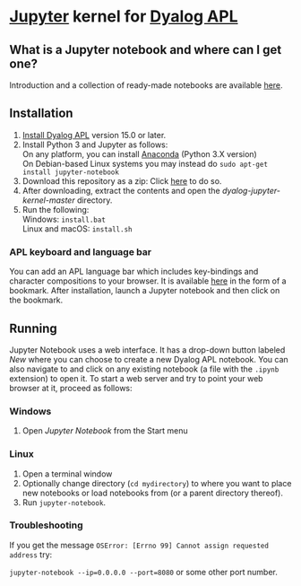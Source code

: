 # [Jupyter](http://jupyter.org/) kernel for [Dyalog APL](https://www.dyalog.com/)

## What is a Jupyter notebook and where can I get one?

Introduction and a collection of ready-made notebooks are available [here](https://github.com/Dyalog/dyalog-jupyter-notebooks#what-is-a-jupyter-notebook).

## Installation

1. [Install Dyalog APL](https://www.dyalog.com/download-zone.htm) version 15.0 or later.
1. Install Python 3 and Jupyter as follows:  
   On any platform, you can install [Anaconda](https://www.anaconda.com/download/) (Python 3.X version)  
   On Debian-based Linux systems you may instead do `sudo apt-get install jupyter-notebook`
1. Download this repository as a zip: Click [here](https://github.com/Dyalog/dyalog-jupyter-kernel/archive/master.zip) to do so.
1. After downloading, extract the contents and open the *dyalog-jupyter-kernel-master* directory.
1. Run the following:  
   Windows: `install.bat`  
   Linux and macOS: `install.sh`

### APL keyboard and language bar

You can add an APL language bar which includes key-bindings and character compositions to your browser. It is available [here](https://abrudz.github.io/lb/apl) in the form of a bookmark. After installation, launch a Jupyter notebook and then click on the bookmark.

## Running

Jupyter Notebook uses a web interface. It has a drop-down button labeled *New* where you can choose to create a new Dyalog APL notebook. You can also navigate to and click on any existing notebook (a file with the `.ipynb` extension) to open it.
To start a web server and try to point your web browser at it, proceed as follows:

### Windows
1. Open *Jupyter Notebook* from the Start menu

### Linux
1. Open a terminal window  
1. Optionally change directory (`cd mydirectory`) to where you want to place new notebooks or load notebooks from (or a parent directory thereof).
1. Run `jupyter-notebook`.

### Troubleshooting

If you get the message `OSError: [Errno 99] Cannot assign requested address` try:

`jupyter-notebook --ip=0.0.0.0 --port=8080` or some other port number.
